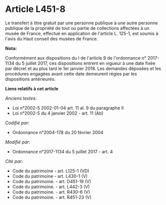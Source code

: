 # Article L451-8

Le transfert à titre gratuit par une personne publique à une autre personne publique de la propriété de tout ou partie de
collections affectées à un musée de France, effectué en application de l'article L. 125-1, est soumis à l'avis du Haut
conseil des musées de France.

**Nota:**

Conformément aux dispositions du I de l'article 9 de l'ordonnance n° 2017-1134 du 5 juillet 2017, ces dispositions entrent en
vigueur à une date fixée par décret et au plus tard le 1er janvier 2018. Les demandes déposées et les procédures engagées
avant cette date demeurent régies par les dispositions antérieures.

**Liens relatifs à cet article**

_Anciens textes_:

  - Loi n°2002-5 2002-01-04 art. 11 al. 9 du paragraphe II
  - Loi n°2002-5 du 4 janvier 2002 - art. 11 (Ab)

_Codifié par_:

  - Ordonnance n°2004-178 du 20 février 2004

_Modifié par_:

  - Ordonnance n°2017-1134 du 5 juillet 2017 - art. 4

_Cité par_:

  - Code du patrimoine - art. L125-1 (VD)
  - Code du patrimoine - art. L430-1 (V)
  - Code du patrimoine. - art. D451-19 (V)
  - Code du patrimoine. - art. L442-3 (V)
  - Code du patrimoine. - art. R430-6 (V)
  - Code du patrimoine. - art. R451-23 (V)

